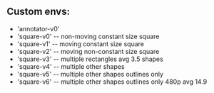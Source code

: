 ## Custom envs:

* 'annotator-v0'
* 'square-v0' -- non-moving constant size square
* 'square-v1' -- moving constant size square
* 'square-v2' -- moving non-constant size square
* 'square-v3' -- multiple rectangles avg 3.5 shapes
* 'square-v4' -- multiple other shapes
* 'square-v5' -- multiple other shapes outlines only
* 'square-v6' -- multiple other shapes outlines only 480p avg 14.9